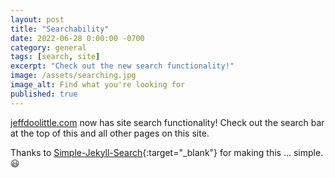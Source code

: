 ```yaml
---
layout: post
title: "Searchability"
date: 2022-06-28 0:00:00 -0700
category: general
tags: [search, site]
excerpt: "Check out the new search functionality!"
image: /assets/searching.jpg
image_alt: Find what you're looking for
published: true
---
```


[jeffdoolittle.com](#) now has site search functionality! Check out the search bar at the top of this and all other pages on this site.

Thanks to [Simple-Jekyll-Search](https://github.com/christian-fei/Simple-Jekyll-Search){:target="_blank"} for making this ... simple. 😃
